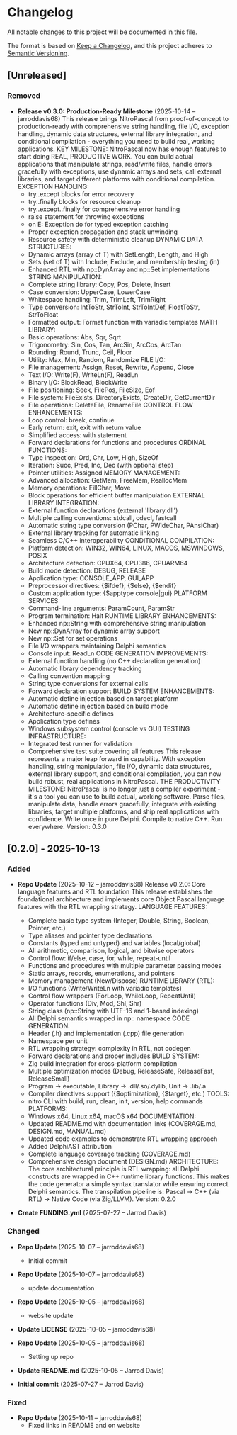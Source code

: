 # Changelog

All notable changes to this project will be documented in this file.

The format is based on [Keep a Changelog](https://keepachangelog.com/en/1.0.0/),
and this project adheres to [Semantic Versioning](https://semver.org/spec/v2.0.0.html).

## [Unreleased]

### Removed
- **Release v0.3.0: Production-Ready Milestone** (2025-10-14 – jarroddavis68)
  This release brings NitroPascal from proof-of-concept to production-ready with
  comprehensive string handling, file I/O, exception handling, dynamic data
  structures, external library integration, and conditional compilation -
  everything you need to build real, working applications.
  KEY MILESTONE:
  NitroPascal now has enough features to start doing REAL, PRODUCTIVE WORK. You
  can build actual applications that manipulate strings, read/write files, handle
  errors gracefully with exceptions, use dynamic arrays and sets, call external
  libraries, and target different platforms with conditional compilation.
  EXCEPTION HANDLING:
  - try..except blocks for error recovery
  - try..finally blocks for resource cleanup
  - try..except..finally for comprehensive error handling
  - raise statement for throwing exceptions
  - on E: Exception do for typed exception catching
  - Proper exception propagation and stack unwinding
  - Resource safety with deterministic cleanup
  DYNAMIC DATA STRUCTURES:
  - Dynamic arrays (array of T) with SetLength, Length, and High
  - Sets (set of T) with Include, Exclude, and membership testing (in)
  - Enhanced RTL with np::DynArray<T> and np::Set<T> implementations
  STRING MANIPULATION:
  - Complete string library: Copy, Pos, Delete, Insert
  - Case conversion: UpperCase, LowerCase
  - Whitespace handling: Trim, TrimLeft, TrimRight
  - Type conversion: IntToStr, StrToInt, StrToIntDef, FloatToStr, StrToFloat
  - Formatted output: Format function with variadic templates
  MATH LIBRARY:
  - Basic operations: Abs, Sqr, Sqrt
  - Trigonometry: Sin, Cos, Tan, ArcSin, ArcCos, ArcTan
  - Rounding: Round, Trunc, Ceil, Floor
  - Utility: Max, Min, Random, Randomize
  FILE I/O:
  - File management: Assign, Reset, Rewrite, Append, Close
  - Text I/O: Write(F), WriteLn(F), ReadLn
  - Binary I/O: BlockRead, BlockWrite
  - File positioning: Seek, FilePos, FileSize, Eof
  - File system: FileExists, DirectoryExists, CreateDir, GetCurrentDir
  - File operations: DeleteFile, RenameFile
  CONTROL FLOW ENHANCEMENTS:
  - Loop control: break, continue
  - Early return: exit, exit with return value
  - Simplified access: with statement
  - Forward declarations for functions and procedures
  ORDINAL FUNCTIONS:
  - Type inspection: Ord, Chr, Low, High, SizeOf
  - Iteration: Succ, Pred, Inc, Dec (with optional step)
  - Pointer utilities: Assigned
  MEMORY MANAGEMENT:
  - Advanced allocation: GetMem, FreeMem, ReallocMem
  - Memory operations: FillChar, Move
  - Block operations for efficient buffer manipulation
  EXTERNAL LIBRARY INTEGRATION:
  - External function declarations (external 'library.dll')
  - Multiple calling conventions: stdcall, cdecl, fastcall
  - Automatic string type conversion (PChar, PWideChar, PAnsiChar)
  - External library tracking for automatic linking
  - Seamless C/C++ interoperability
  CONDITIONAL COMPILATION:
  - Platform detection: WIN32, WIN64, LINUX, MACOS, MSWINDOWS, POSIX
  - Architecture detection: CPUX64, CPU386, CPUARM64
  - Build mode detection: DEBUG, RELEASE
  - Application type: CONSOLE_APP, GUI_APP
  - Preprocessor directives: {$ifdef}, {$else}, {$endif}
  - Custom application type: {$apptype console|gui}
  PLATFORM SERVICES:
  - Command-line arguments: ParamCount, ParamStr
  - Program termination: Halt
  RUNTIME LIBRARY ENHANCEMENTS:
  - Enhanced np::String with comprehensive string manipulation
  - New np::DynArray<T> for dynamic array support
  - New np::Set<T> for set operations
  - File I/O wrappers maintaining Delphi semantics
  - Console input: ReadLn
  CODE GENERATION IMPROVEMENTS:
  - External function handling (no C++ declaration generation)
  - Automatic library dependency tracking
  - Calling convention mapping
  - String type conversions for external calls
  - Forward declaration support
  BUILD SYSTEM ENHANCEMENTS:
  - Automatic define injection based on target platform
  - Automatic define injection based on build mode
  - Architecture-specific defines
  - Application type defines
  - Windows subsystem control (console vs GUI)
  TESTING INFRASTRUCTURE:
  - Integrated test runner for validation
  - Comprehensive test suite covering all features
  This release represents a major leap forward in capability. With exception
  handling, string manipulation, file I/O, dynamic data structures, external
  library support, and conditional compilation, you can now build robust, real
  applications in NitroPascal.
  THE PRODUCTIVITY MILESTONE:
  NitroPascal is no longer just a compiler experiment - it's a tool you can use
  to build actual, working software. Parse files, manipulate data, handle errors
  gracefully, integrate with existing libraries, target multiple platforms, and
  ship real applications with confidence.
  Write once in pure Delphi. Compile to native C++. Run everywhere.
  Version: 0.3.0


## [0.2.0] - 2025-10-13

### Added
- **Repo Update** (2025-10-12 – jarroddavis68)
  Release v0.2.0: Core language features and RTL foundation
  This release establishes the foundational architecture and implements core
  Object Pascal language features with the RTL wrapping strategy.
  LANGUAGE FEATURES:
  - Complete basic type system (Integer, Double, String, Boolean, Pointer, etc.)
  - Type aliases and pointer type declarations
  - Constants (typed and untyped) and variables (local/global)
  - All arithmetic, comparison, logical, and bitwise operators
  - Control flow: if/else, case, for, while, repeat-until
  - Functions and procedures with multiple parameter passing modes
  - Static arrays, records, enumerations, and pointers
  - Memory management (New/Dispose)
  RUNTIME LIBRARY (RTL):
  - I/O functions (Write/WriteLn with variadic templates)
  - Control flow wrappers (ForLoop, WhileLoop, RepeatUntil)
  - Operator functions (Div, Mod, Shl, Shr)
  - String class (np::String with UTF-16 and 1-based indexing)
  - All Delphi semantics wrapped in np:: namespace
  CODE GENERATION:
  - Header (.h) and implementation (.cpp) file generation
  - Namespace per unit
  - RTL wrapping strategy: complexity in RTL, not codegen
  - Forward declarations and proper includes
  BUILD SYSTEM:
  - Zig build integration for cross-platform compilation
  - Multiple optimization modes (Debug, ReleaseSafe, ReleaseFast, ReleaseSmall)
  - Program → executable, Library → .dll/.so/.dylib, Unit → .lib/.a
  - Compiler directives support ({$optimization}, {$target}, etc.)
  TOOLS:
  - nitro CLI with build, run, clean, init, version, help commands
  PLATFORMS:
  - Windows x64, Linux x64, macOS x64
  DOCUMENTATION:
  - Updated README.md with documentation links (COVERAGE.md, DESIGN.md, MANUAL.md)
  - Updated code examples to demonstrate RTL wrapping approach
  - Added DelphiAST attribution
  - Complete language coverage tracking (COVERAGE.md)
  - Comprehensive design document (DESIGN.md)
  ARCHITECTURE:
  The core architectural principle is RTL wrapping: all Delphi constructs are
  wrapped in C++ runtime library functions. This makes the code generator a
  simple syntax translator while ensuring correct Delphi semantics. The
  transpilation pipeline is: Pascal → C++ (via RTL) → Native Code (via Zig/LLVM).
  Version: 0.2.0

- **Create FUNDING.yml** (2025-07-27 – Jarrod Davis)


### Changed
- **Repo Update** (2025-10-07 – jarroddavis68)
  - Initial commit

- **Repo Update** (2025-10-07 – jarroddavis68)
  - update documentation

- **Repo Update** (2025-10-05 – jarroddavis68)
  - website update

- **Update LICENSE** (2025-10-05 – jarroddavis68)

- **Repo Update** (2025-10-05 – jarroddavis68)
  - Setting up repo

- **Update README.md** (2025-10-05 – Jarrod Davis)

- **Initial commit** (2025-07-27 – Jarrod Davis)


### Fixed
- **Repo Update** (2025-10-11 – jarroddavis68)
  - Fixed links in README and on website

